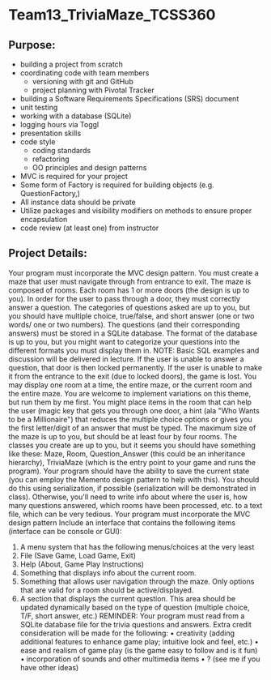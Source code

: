 # Team13_TriviaMaze_TCSS360
## Purpose:
* building a project from scratch
* coordinating code with team members
  * versioning with git and GitHub
  * project planning with Pivotal Tracker
* building a Software Requirements Specifications (SRS) document
* unit testing
* working with a database (SQLite)
* logging hours via Toggl
* presentation skills
* code style
  * coding standards
  * refactoring
  * OO principles and design patterns
* MVC is required for your project
* Some form of Factory is required for building objects (e.g. QuestionFactory,)
* All instance data should be private
* Utilize packages and visibility modifiers on methods to ensure proper 
encapsulation
* code review (at least one) from instructor
## Project Details:
Your program must incorporate the MVC design pattern.
You must create a maze that user must navigate through from entrance to exit. The maze is composed 
of rooms. Each room has 1 or more doors (the design is up to you). In order for the user to pass through 
a door, they must correctly answer a question. The categories of questions asked are up to you, but you 
should have multiple choice, true/false, and short answer (one or two words/ one or two numbers). The 
questions (and their corresponding answers) must be stored in a SQLite database. The format of the 
database is up to you, but you might want to categorize your questions into the different formats you 
must display them in. NOTE: Basic SQL examples and discussion will be delivered in lecture.
If the user is unable to answer a question, that door is then locked permanently. If the user is unable to 
make it from the entrance to the exit (due to locked doors), the game is lost.
You may display one room at a time, the entire maze, or the current room and the entire maze.
You are welcome to implement variations on this theme, but run them by me first. You might place 
items in the room that can help the user (magic key that gets you through one door, a hint (ala "Who 
Wants to be a Millionaire") that reduces the multiple choice options or gives you the first letter/digit of 
an answer that must be typed.
The maximum size of the maze is up to you, but should be at least four by four rooms. 
The classes you create are up to you, but it seems you should have something like these: Maze, Room, 
Question_Answer (this could be an inheritance hierarchy), TriviaMaze (which is the entry point to your 
game and runs the program).
Your program should have the ability to save the current state (you can employ the Memento design 
pattern to help with this). You should do this using serialization, if possible (serialization will be 
demonstrated in class). Otherwise, you'll need to write info about where the user is, how many 
questions answered, which rooms have been processed, etc. to a text file, which can be very tedious.
Your program must incorporate the MVC design pattern
Include an interface that contains the following items (interface can be console or GUI):
1. A menu system that has the following menus/choices at the very least
1. File (Save Game, Load Game, Exit)
2. Help (About, Game Play Instructions)
2. Something that displays info about the current room.
3. Something that allows user navigation through the maze. Only options that are valid for a room 
should be active/displayed.
4. A section that displays the current question. This area should be updated dynamically based on 
the type of question (multiple choice, T/F, short answer, etc.)
REMINDER: Your program must read from a SQLite database file for the trivia questions and answers.
Extra credit consideration will be made for the following:
• creativity (adding additional features to enhance game play; intuitive look and feel, etc.)
• ease and realism of game play (is the game easy to follow and is it fun)
• incorporation of sounds and other multimedia items
• ? (see me if you have other ideas)
